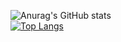 ![Anurag's GitHub stats](https://github-readme-stats.vercel.app/api?username=dhjp&show_icons=true&theme=radical) 
<br>
[![Top Langs](https://github-readme-stats.vercel.app/api/top-langs/?username=dhjp&layout=compact)](https://github.com/anuraghazra/github-readme-stats)
